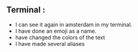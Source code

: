 ## Terminal :

* I can see it again in amsterdam in my terminal.
* I have done an emoji as a name.
* have changed the colors of the text
* I have made several aliases


